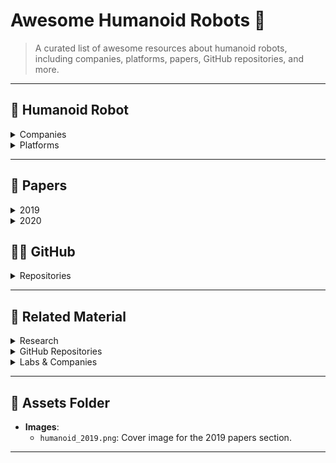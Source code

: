 # Awesome Humanoid Robots 🤖

> A curated list of awesome resources about humanoid robots, including companies, platforms, papers, GitHub repositories, and more.

---

## 🤖 Humanoid Robot

<details>
  <summary>Companies</summary>

- [**Unitree Robotics**](https://www.unitree.com/cn/)   

</details>

<details>
  <summary>Platforms</summary>

- [**Awesome Legged Locomotion Learning**](https://github.com/gaiyi7788/awesome-legged-locomotion-learning)  
  - Description: TODO

</details>

---

## 📑 Papers

<details>
  <summary>2019</summary>

<div align="center">
  <img src="assets/2019.png" width="120" />
</div>

- **Learning agile and dynamic motor skills for legged robots**  
  - Authors: [Paper Link](https://www.science.org/doi/10.1126/scirobotics.aau5872)   

</details>

<details>
  <summary>2020</summary>

TODO

</details>

## 🐱‍💻 GitHub

<details>
  <summary>Repositories</summary>

- [**legged_gym**](https://github.com/leggedrobotics/legged_gym/tree/master)   
  - Description: TODO

</details>

---

## 🌟 Related Material

<details>
  <summary>Research</summary>

### Research

- **Learning agile and dynamic motor skills for legged robots**  
  - Paper: [https://www.science.org/doi/10.1126/scirobotics.aau5872](https://www.science.org/doi/10.1126/scirobotics.aau5872)   

</details>

<details>
  <summary>GitHub Repositories</summary>

### GitHub Repositories

- **Awesome Quadrupedal Robots**  
  - Repository: [https://github.com/curieuxjy/Awesome_Quadrupedal_Robots](https://github.com/curieuxjy/Awesome_Quadrupedal_Robots)   

</details>

<details>
  <summary>Labs & Companies</summary>

### Labs & Companies

- **Unitree Robotics**  
  - Website: [https://www.unitree.com/cn/](https://www.unitree.com/cn/)   
  - Description: TODO

</details>

---

## 📸 Assets Folder

- **Images**:  
  - `humanoid_2019.png`: Cover image for the 2019 papers section.

---
